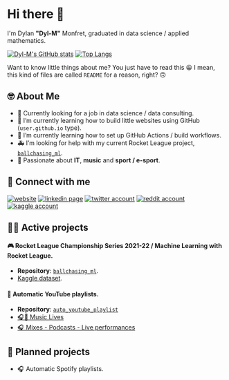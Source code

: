 # Hi there 👋

I'm Dylan **"Dyl-M"** Monfret, graduated in data science / applied mathematics.

[![Dyl-M's GitHub stats](https://github-readme-stats.vercel.app/api?username=Dyl-M&include_all_commits=1&hide=stars,prs&count_private=true&show_icons=true&theme=dark)](https://github.com/Dyl-M?tab=repositories)
[![Top Langs](https://github-readme-stats.vercel.app/api/top-langs/?username=Dyl-M&layout=compact&theme=dark)](https://github.com/Dyl-M?tab=repositories)

Want to know little things about me? You just have to read this 😀 I mean, this kind of files are called `README` for a reason, right? 🙃

## 🤓 About Me

- 🔭 Currently looking for a job in data science / data consulting.
- 🌱 I’m currently learning how to build little websites using GitHub (`user.github.io` type).
- 💭 I’m currently learning how to set up GitHub Actions / build workflows.
- 🚑 I’m looking for help with my current Rocket League project, [`ballchasing_ml`](https://github.com/Dyl-M/ballchasing_ML).
- 🤩 Passionate about **IT**, **music** and **sport / e-sport**.

## 💙 Connect with me

[![website](https://img.icons8.com/ios-filled/30/000000/domain.png)](https://dyl-m.github.io/)
[![linkedin page](https://img.icons8.com/ios-glyphs/30/000000/linkedin.png)](https://www.linkedin.com/in/dylan-monfret/)
[![twitter account](https://img.icons8.com/ios-glyphs/30/000000/twitter--v1.png)](https://twitter.com/dyl_m_tweets)
[![reddit account](https://img.icons8.com/ios-glyphs/30/000000/reddit.png)](https://www.reddit.com/user/Dyl_M)
[![kaggle account](https://img.icons8.com/windows/32/000000/kaggle.png)](https://www.kaggle.com/dylanmonfret)

## 🏃‍♂️ Active projects

#### 🎮 Rocket League Championship Series 2021-22 / Machine Learning with Rocket League.

- **Repository**: [`ballchasing_ml`](https://github.com/Dyl-M/ballchasing_ML).
- [Kaggle dataset](https://www.kaggle.com/datasets/dylanmonfret/rlcs-202122).

#### 🎥 Automatic YouTube playlists.

- **Repository**: [`auto_youtube_playlist`](https://github.com/Dyl-M/auto_youtube_playlist)
- [🎧🔴 Music Lives](https://www.youtube.com/playlist?list=PLOMUdQFdS-XNaPVSol9qCUJvQvN5hO4hJ)
- [🎧 Mixes - Podcasts - Live performances](https://www.youtube.com/playlist?list=PLOMUdQFdS-XMJ4NFHJlSALYAt4l-LPgS1)

## 📆 Planned projects

- 🎧 Automatic Spotify playlists.
